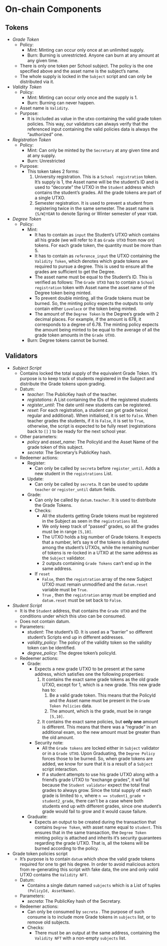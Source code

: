 # On-chain Components

## Tokens

-   _Grade Token_
    -   Policy:
        -   Mint: Minting can occur only once at an unlimited supply.
        -   Burn: Burning is unrestricted. Anyone can burn at any amount at any given time.
    -   There is only one token per School subject. The policy is the one specified above and the asset name is the subject’s name.
    -   The whole supply is locked in the `Subject` script and can only be distributed via it.
-   _Validity Token_
    -   Policy:
        -   Mint: Minting can occur only once and the supply is 1.
        -   Burn: Burning can never happen.
    -   Asset name is `Validity`.
    -   Purpose:
        -   It is included as value in the utxo containing the valid grade token policies. This way, our validators can always verify that the referenced input containing the valid policies data is always the “authorized” one.
-   _Registration Token_
    -   Policy:
        -   Mint: Can only be minted by the `Secretary` at any given time and at any supply.
        -   Burn: Unrestricted
    -   Purpose:
        -   This token takes 2 forms:
            1. University registration. This is a `School registration` token. It’s supply is 1, the Asset name will be the student’s ID and is used to “decorate” the UTXO in the `Student` address which contains the student’s grades. All the grade tokens are part of a single UTXO.
            2. Semester registration. It is used to prevent a student from registering twice in the same semester. The asset name is `{S/W}YEAR` to denote Spring or Winter semester of year `YEAR`.
-   _Degree Token_
    -   Policy:
        -   Mint:
            -   It has to contain as `input` the Student’s UTXO which contains all his grade (we will refer to it as `Grade UTXO` from now on) tokens. For each grade token, the quantity must be more than 5.
            -   It has to contain as `reference_input` the UTXO containing the `Validity Token`, which denotes which grade tokens are required to pursue a degree. This is used to ensure all the grades are sufficient to get the Degree.
            -   The asset name must be equal to the Student’s ID. This is verified as follows: The `Grade UTXO` has to contain a `School registration` token with Asset name the asset name of the Degree token being minted.
            -   To prevent double minting, all the Grade tokens must be burned. So, the minting policy expects the outputs to only contain either `Lovelace` or the token being minted.
            -   The amount of the `Degree Token` is the Degree’s grade with 2 decimal places. For example, if the amount is 678, it corresponds to a degree of 6.78. The minting policy expects the amount being minted to be equal to the average of all the grade token amounts in the `Grade UTXO`.
        -   Burn: Degree tokens cannot be burned.

## Validators

-   _Subject Script_
    -   Contains locked the total supply of the equivalent Grade Token. It’s purpose is to keep track of students registered in the Subject and distribute the Grade tokens upon grading.
    -   Datum:
        -   _teacher_: The PublicKey hash of the teacher.
        -   _registations_: A List containing the IDs of the registered students
        -   _register_until_: The date until new students can be registered.
        -   _reset_: For each registration, a student can get grade twice( regular and additional). When initialised, it is set to `False`. When teacher grades the students, if it is `False`, it is set to `True`, otherwise, the script is expected to be fully reset (registrations back to `[]` ) to be ready for the next school year.
    -   Other parameters:
        -   _policy_ and _asset_name_: The PolicyId and the Asset Name of the grade token of this subject.
        -   _secreta_: The Secretary’s PublicKey hash.
    -   Redeemer actions:
        -   Register:
            -   Can only be called by `secreta` before `register_until`. Adds a new student in the `registrations` List.
        -   Update:
            -   Can only be called by `secreta`. It can be used to update `teacher` or `register_until` datum fields.
        -   Grade:
            -   Can only be called by `datum.teacher`. It is used to distribute the Grade Tokens.
            -   Checks:
                -   All the students getting Grade tokens must be registered in the Subject as seen in the `registrations` list.
                -   We only keep track of “passed” grades, so all the grades must be in range `[5,10]`.
                -   The UTXO holds a big number of Grade tokens. It expects that a number, let’s say `N` of the tokens is distributed among the student’s UTXOs, while the remaining number of tokens is re-locked in a UTXO at the same address as the `Subject` validator.
                -   2 outputs containing `Grade Tokens` can’t end up in the same address.
            -   If `reset`
                -   `False`, then the `registration` array of the new Subject UTXO must remain unmodified and the `datum.reset` variable must be `True`.
                -   `True` , then the `registration` array must be emptied and `datum.reset` must be set back to `False`.
-   _Student Script_
    -   It is the `Student` address, that contains the `Grade UTXO` and the conditions under which this utxo can be consumed.
    -   Does not contain datum.
    -   Parameters:
        -   _student_: The student’s ID. It is used as a “barrier” so different student’s Scripts end up in different addresses.
        -   _validity_policy_: The policy of the validity token so the validity token can be identified.
        -   _degree_policy_: The degree token’s policyId.
    -   Redeemer actions:
        -   Grade:
            -   Expects a new grade UTXO to be present at the same address, which satisfies one the following properties:
                1. It contains the exact same grade tokens as the old grade UTXO, except for 1, which is a new grade. This new grade has to:
                    1. Be a valid grade token. This means that the PolicyId and the Asset name must be present in the `Grade Token Policies` data.
                    2. The amount, which is the grade, must be in range `[5,10]`.
                2. It contains the exact same policies, but **only one** amount is different. This means that there was a “regrade” in an additional exam, so the new amount must be greater than the old amount.
            -   Security note:
                -   All the `Grade tokens` are locked either in `Subject` validator or in a `Grade UTXO`. Upon Graduating, the `Degree Policy` forces those to be burned. So, when grade tokens are added, we know for sure that it is a result of a `Subject` script interaction.
                -   If a student attempts to use his grade UTXO along with a friend’s grade UTXO to “exchange grades”, it will fail because the `Student validator` expect the total final grades to always grow. Since the total supply of each grade is limited to `n`, where `n == student1_grade + student2_grade`, there can’t be a case where both students end up with different grades, since one student’s grade would fail to grow and it would cause failure.
        -   Graduate:
            -   Expects an output to be created during the transaction that contains `Degree Token`, with asset name equal to `student`. This ensures that in the same transaction, the `Degree Token` minting policy is attached and inherits it’s security guarantees regarding the grade UTXO. That is, all the tokens will be burned according to the policy.
-   Grade token policies script
    -   It’s purpose is to contain `datum` which show the valid grade tokens required for one to get his degree. In order to avoid malicious actors from re-generating this script with fake data, the one and only valid UTXO contains the `Validity NFT`.
    -   Datum:
        -   Contains a single datum named `subjects` which is a List of tuples `(PolicyId, AssetName)`.
    -   Parameters:
        -   _secreta_: The PublicKey hash of the Secretary.
    -   Redeemer actions:
        -   Can only be consumed by `secreta` . The purpose of such consume is to include more Grade tokens in `subjects` list, or to remove old subjects.
        -   Checks:
            -   There must be an output at the same address, containing the `Validity NFT` with a non-empty `subjects` list.

